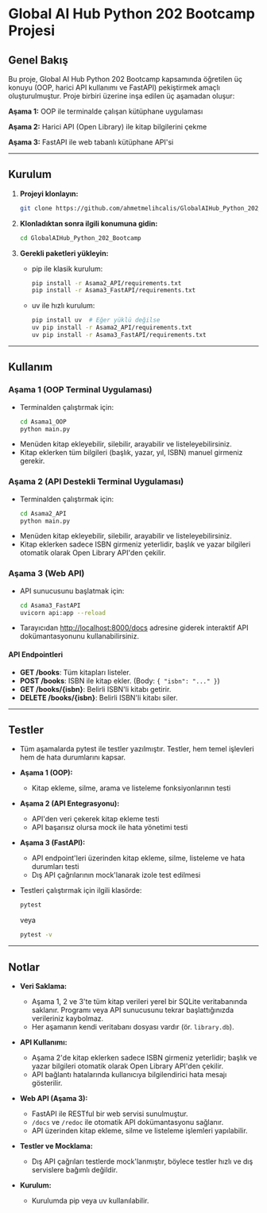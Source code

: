 
# Global AI Hub Python 202 Bootcamp Projesi

## Genel Bakış
Bu proje, Global AI Hub Python 202 Bootcamp kapsamında öğretilen üç konuyu (OOP, harici API kullanımı ve FastAPI) pekiştirmek amaçlı oluşturulmuştur. Proje birbiri üzerine inşa edilen üç aşamadan oluşur:

**Aşama 1:** OOP ile terminalde çalışan kütüphane uygulaması

**Aşama 2:** Harici API (Open Library) ile kitap bilgilerini çekme

**Aşama 3:** FastAPI ile web tabanlı kütüphane API'si

---
## Kurulum
1. **Projeyi klonlayın:**
	 ```bash
	 git clone https://github.com/ahmetmelihcalis/GlobalAIHub_Python_202_Bootcamp.git
	 ```

2. **Klonladıktan sonra ilgili konumuna gidin:**
	 ```bash
	 cd GlobalAIHub_Python_202_Bootcamp
	 ```


3. **Gerekli paketleri yükleyin:**

	 - pip ile klasik kurulum:
		 ```bash
		 pip install -r Asama2_API/requirements.txt
		 pip install -r Asama3_FastAPI/requirements.txt
		 ```

	 - uv ile hızlı kurulum:
		 ```bash
		 pip install uv  # Eğer yüklü değilse
		 uv pip install -r Asama2_API/requirements.txt
		 uv pip install -r Asama3_FastAPI/requirements.txt
		 ```
---

## Kullanım

### Aşama 1 (OOP Terminal Uygulaması)
- Terminalden çalıştırmak için:
	```bash
	cd Asama1_OOP
	python main.py
	```
- Menüden kitap ekleyebilir, silebilir, arayabilir ve listeleyebilirsiniz.
- Kitap eklerken tüm bilgileri (başlık, yazar, yıl, ISBN) manuel girmeniz gerekir.

### Aşama 2 (API Destekli Terminal Uygulaması)
- Terminalden çalıştırmak için:
	```bash
	cd Asama2_API
	python main.py
	```
- Menüden kitap ekleyebilir, silebilir, arayabilir ve listeleyebilirsiniz.
- Kitap eklerken sadece ISBN girmeniz yeterlidir, başlık ve yazar bilgileri otomatik olarak Open Library API'den çekilir.

### Aşama 3 (Web API)
- API sunucusunu başlatmak için:
	```bash
	cd Asama3_FastAPI
	uvicorn api:app --reload
	```
- Tarayıcıdan [http://localhost:8000/docs](http://localhost:8000/docs) adresine giderek interaktif API dokümantasyonunu kullanabilirsiniz.

#### API Endpointleri

- **GET /books**: Tüm kitapları listeler.
- **POST /books**: ISBN ile kitap ekler. (Body: `{ "isbn": "..." }`)
- **GET /books/{isbn}**: Belirli ISBN'li kitabı getirir.
- **DELETE /books/{isbn}**: Belirli ISBN'li kitabı siler.

---

## Testler
- Tüm aşamalarda pytest ile testler yazılmıştır. Testler, hem temel işlevleri hem de hata durumlarını kapsar.

- **Aşama 1 (OOP):**
	- Kitap ekleme, silme, arama ve listeleme fonksiyonlarının testi

- **Aşama 2 (API Entegrasyonu):**
	- API'den veri çekerek kitap ekleme testi
	- API başarısız olursa mock ile hata yönetimi testi

- **Aşama 3 (FastAPI):**
	- API endpoint'leri üzerinden kitap ekleme, silme, listeleme ve hata durumları testi
	- Dış API çağrılarının mock'lanarak izole test edilmesi


- Testleri çalıştırmak için ilgili klasörde:
	```bash
	pytest
	```
	veya
	```bash
	pytest -v
	```


---


## Notlar
- **Veri Saklama:**
	- Aşama 1, 2 ve 3'te tüm kitap verileri yerel bir SQLite veritabanında saklanır. Programı veya API sunucusunu tekrar başlattığınızda verileriniz kaybolmaz.
	- Her aşamanın kendi veritabanı dosyası vardır (ör. `library.db`).

- **API Kullanımı:**
	- Aşama 2'de kitap eklerken sadece ISBN girmeniz yeterlidir; başlık ve yazar bilgileri otomatik olarak Open Library API'den çekilir.
	- API bağlantı hatalarında kullanıcıya bilgilendirici hata mesajı gösterilir.

- **Web API (Aşama 3):**
	- FastAPI ile RESTful bir web servisi sunulmuştur.
	- `/docs` ve `/redoc` ile otomatik API dokümantasyonu sağlanır.
	- API üzerinden kitap ekleme, silme ve listeleme işlemleri yapılabilir.

- **Testler ve Mocklama:**
	- Dış API çağrıları testlerde mock'lanmıştır, böylece testler hızlı ve dış servislere bağımlı değildir.

- **Kurulum:**
	- Kurulumda pip veya uv kullanılabilir.

